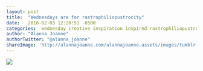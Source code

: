 ```yaml
---
layout: post
title:  "Wednesdays are for rastrophiliopustrocity"
date:   2016-02-03 12:20:51 -0500
categories:  wednesday creative inspiration inspired rastrophiliopustrocity tumblr gif
author: "Alanna Joanne" 
authorTwitter: "@alanna_joanne"
shareImage: 'http://alannajoanne.com/alannajoanne.assets/images/tumblr-rastrophiliopustrocity-wordstuck.gif'
---
```


<a href="http://alannajoanne.com/alannajoanne.assets/images/tumblr-rastrophiliopustrocity-wordstuck.gif">
	<img src="{{ page.shareImage }}"> 
